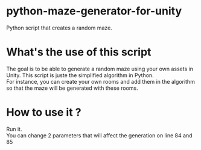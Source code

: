 # python-maze-generator-for-unity
Python script that creates a random maze.

<h1>What's the use of this script </h1>
<p>The goal is to be able to generate a random maze using your own assets in Unity. This script is juste the simplified algorithm in Python.</br>For instance, you can create your own rooms and add them in the algorithm so that the maze will be generated with these rooms.</p>

<h1>How to use it ? </h1>
<p>Run it.</br>You can change 2 parameters that will affect the generation on line 84 and 85</p>
